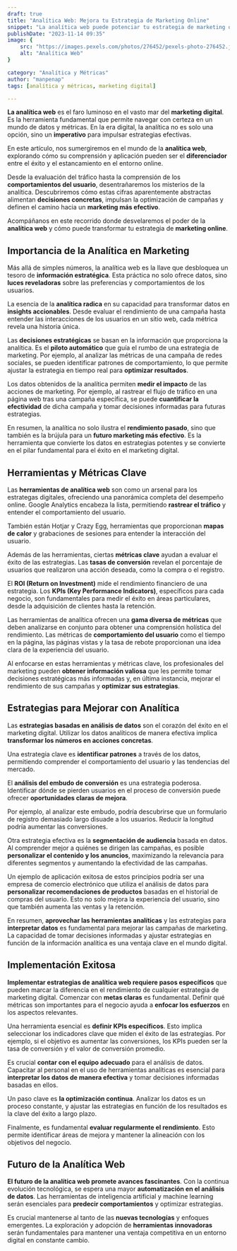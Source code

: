 ```yaml
---
draft: true
title: "Analítica Web: Mejora tu Estrategia de Marketing Online"
snippet: "La analítica web puede potenciar tu estrategia de marketing online. Aprende las mejores prácticas y herramientas clave para el éxito."
publishDate: "2023-11-14 09:35"
image: {
    src: "https://images.pexels.com/photos/276452/pexels-photo-276452.jpeg?auto=compress&cs=tinysrgb&w=1260&h=750&dpr=1",
    alt: "Analítica Web"
}

category: "Analítica y Métricas"
author: "manpenap"
tags: [analítica y métricas, marketing digital]

---
```

**La analítica web** es el faro luminoso en el vasto mar del **marketing digital**. Es la herramienta fundamental que permite navegar con certeza en un mundo de datos y métricas. En la era digital, la analítica no es solo una opción, sino un **imperativo** para impulsar estrategias efectivas. 

En este artículo, nos sumergiremos en el mundo de la **analítica web**, explorando cómo su comprensión y aplicación pueden ser el **diferenciador** entre el éxito y el estancamiento en el entorno online.

Desde la evaluación del tráfico hasta la comprensión de los **comportamientos del usuario**, desentrañaremos los misterios de la analítica. Descubriremos cómo estas cifras aparentemente abstractas alimentan **decisiones concretas**, impulsan la optimización de campañas y definen el camino hacia un **marketing más efectivo**.

Acompáñanos en este recorrido donde desvelaremos el poder de la **analítica web** y cómo puede transformar tu estrategia de **marketing online**.

## Importancia de la Analítica en Marketing
Más allá de simples números, la analítica web es la llave que desbloquea un tesoro de **información estratégica**. Esta práctica no solo ofrece datos, sino **luces reveladoras** sobre las preferencias y comportamientos de los usuarios.

La esencia de la **analítica radica** en su capacidad para transformar datos en **insights accionables**. Desde evaluar el rendimiento de una campaña hasta entender las interacciones de los usuarios en un sitio web, cada métrica revela una historia única.

Las **decisiones estratégicas** se basan en la información que proporciona la analítica. Es el **piloto automático** que guía el rumbo de una estrategia de marketing. Por ejemplo, al analizar las métricas de una campaña de redes sociales, se pueden identificar patrones de comportamiento, lo que permite ajustar la estrategia en tiempo real para **optimizar resultados**.

Los datos obtenidos de la analítica permiten **medir el impacto** de las acciones de marketing. Por ejemplo, al rastrear el flujo de tráfico en una página web tras una campaña específica, se puede **cuantificar la efectividad** de dicha campaña y tomar decisiones informadas para futuras estrategias.

En resumen, la analítica no solo ilustra el **rendimiento pasado**, sino que también es la brújula para un **futuro marketing más efectivo**. Es la herramienta que convierte los datos en estrategias potentes y se convierte en el pilar fundamental para el éxito en el marketing digital.

## Herramientas y Métricas Clave
Las **herramientas de analítica web** son como un arsenal para los estrategas digitales, ofreciendo una panorámica completa del desempeño online. Google Analytics encabeza la lista, permitiendo **rastrear el tráfico** y entender el comportamiento del usuario. 

También están Hotjar y Crazy Egg, herramientas que proporcionan **mapas de calor** y grabaciones de sesiones para entender la interacción del usuario.

Además de las herramientas, ciertas **métricas clave** ayudan a evaluar el éxito de las estrategias. Las **tasas de conversión** revelan el porcentaje de usuarios que realizaron una acción deseada, como la compra o el registro. 

El **ROI (Return on Investment)** mide el rendimiento financiero de una estrategia. Los **KPIs (Key Performance Indicators)**, específicos para cada negocio, son fundamentales para medir el éxito en áreas particulares, desde la adquisición de clientes hasta la retención.

Las herramientas de analítica ofrecen una **gama diversa de métricas** que deben analizarse en conjunto para obtener una comprensión holística del rendimiento. Las métricas de **comportamiento del usuario** como el tiempo en la página, las páginas vistas y la tasa de rebote proporcionan una idea clara de la experiencia del usuario.

Al enfocarse en estas herramientas y métricas clave, los profesionales del marketing pueden **obtener información valiosa** que les permite tomar decisiones estratégicas más informadas y, en última instancia, mejorar el rendimiento de sus campañas y **optimizar sus estrategias**.

## Estrategias para Mejorar con Analítica
Las **estrategias basadas en análisis de datos** son el corazón del éxito en el marketing digital. Utilizar los datos analíticos de manera efectiva implica **transformar los números en acciones concretas**. 

Una estrategia clave es **identificar patrones** a través de los datos, permitiendo comprender el comportamiento del usuario y las tendencias del mercado.

El **análisis del embudo de conversión** es una estrategia poderosa. Identificar dónde se pierden usuarios en el proceso de conversión puede ofrecer **oportunidades claras de mejora**. 

Por ejemplo, al analizar este embudo, podría descubrirse que un formulario de registro demasiado largo disuade a los usuarios. Reducir la longitud podría aumentar las conversiones.

Otra estrategia efectiva es la **segmentación de audiencia** basada en datos. Al comprender mejor a quiénes se dirigen las campañas, es posible **personalizar el contenido y los anuncios**, maximizando la relevancia para diferentes segmentos y aumentando la efectividad de las campañas.

Un ejemplo de aplicación exitosa de estos principios podría ser una empresa de comercio electrónico que utiliza el análisis de datos para **personalizar recomendaciones de productos** basadas en el historial de compras del usuario. Esto no solo mejora la experiencia del usuario, sino que también aumenta las ventas y la retención.

En resumen, **aprovechar las herramientas analíticas** y las estrategias para **interpretar datos** es fundamental para mejorar las campañas de marketing. La capacidad de tomar decisiones informadas y ajustar estrategias en función de la información analítica es una ventaja clave en el mundo digital.

## Implementación Exitosa
**Implementar estrategias de analítica web requiere pasos específicos** que pueden marcar la diferencia en el rendimiento de cualquier estrategia de marketing digital. Comenzar con **metas claras** es fundamental. Definir qué métricas son importantes para el negocio ayuda a **enfocar los esfuerzos** en los aspectos relevantes.

Una herramienta esencial es **definir KPIs específicos**. Esto implica seleccionar los indicadores clave que miden el éxito de las estrategias. Por ejemplo, si el objetivo es aumentar las conversiones, los KPIs pueden ser la tasa de conversión y el valor de conversión promedio.

Es crucial **contar con el equipo adecuado** para el análisis de datos. Capacitar al personal en el uso de herramientas analíticas es esencial para **interpretar los datos de manera efectiva** y tomar decisiones informadas basadas en ellos.

Un paso clave es **la optimización continua**. Analizar los datos es un proceso constante, y ajustar las estrategias en función de los resultados es la clave del éxito a largo plazo.

Finalmente, es fundamental **evaluar regularmente el rendimiento**. Esto permite identificar áreas de mejora y mantener la alineación con los objetivos del negocio.


## Futuro de la Analítica Web
**El futuro de la analítica web promete avances fascinantes**. Con la continua evolución tecnológica, se espera una mayor **automatización en el análisis de datos**. Las herramientas de inteligencia artificial y machine learning serán esenciales para **predecir comportamientos** y optimizar estrategias.
 
Es crucial mantenerse al tanto de las **nuevas tecnologías** y enfoques emergentes. La exploración y adopción de **herramientas innovadoras** serán fundamentales para mantener una ventaja competitiva en un entorno digital en constante cambio.

